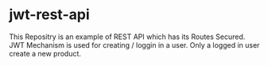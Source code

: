 # jwt-rest-api

This Repositry is an example of REST API which has its Routes Secured. JWT Mechanism is used for creating / loggin in a user. Only a logged in user create a new product.
